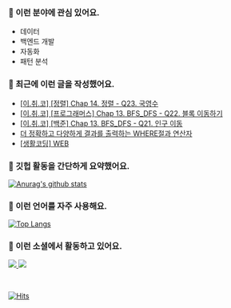 ### 📡 이런 분야에 관심 있어요.

- 데이터
- 백엔드 개발
- 자동화
- 패턴 분석

### 📝 최근에 이런 글을 작성했어요.

<!-- BLOG-POST-LIST:START -->
- [[이.취.코] [정렬] Chap 14. 정렬 - Q23. 국영수](https://blex.me/@mildsalmon/%EC%9D%B4%EC%B7%A8%EC%BD%94-%EC%A0%95%EB%A0%AC-chap-14-%EC%A0%95%EB%A0%AC-q23-%EA%B5%AD%EC%98%81%EC%88%98)
- [[이.취.코] [프로그래머스] Chap 13. BFS_DFS - Q22. 블록 이동하기](https://blex.me/@mildsalmon/%EC%9D%B4%EC%B7%A8%EC%BD%94-%ED%94%84%EB%A1%9C%EA%B7%B8%EB%9E%98%EB%A8%B8%EC%8A%A4-chap-13-bfs_dfs-q22-%EB%B8%94%EB%A1%9D-%EC%9D%B4%EB%8F%99%ED%95%98%EA%B8%B0)
- [[이.취.코] [백준] Chap 13. BFS_DFS - Q21. 인구 이동](https://blex.me/@mildsalmon/%EC%9D%B4%EC%B7%A8%EC%BD%94-%EB%B0%B1%EC%A4%80-chap-13-bfs_dfs-q21-%EC%9D%B8%EA%B5%AC-%EC%9D%B4%EB%8F%99)
- [더 정확하고 다양하게 결과를 출력하는 WHERE절과 연산자](https://blex.me/@mildsalmon/%EB%8D%94-%EC%A0%95%ED%99%95%ED%95%98%EA%B3%A0-%EB%8B%A4%EC%96%91%ED%95%98%EA%B2%8C-%EA%B2%B0%EA%B3%BC%EB%A5%BC-%EC%B6%9C%EB%A0%A5%ED%95%98%EB%8A%94-where%EC%A0%88%EA%B3%BC-%EC%97%B0%EC%82%B0%EC%9E%90)
- [[생활코딩] WEB](https://blex.me/@mildsalmon/%EC%83%9D%ED%99%9C%EC%BD%94%EB%94%A9-web)
<!-- BLOG-POST-LIST:END -->

### 📑 깃헙 활동을 간단하게 요약했어요.

[![Anurag's github stats](https://github-readme-stats.vercel.app/api?username=mildsalmon&count_private=false&show_icons=true)](https://github.com/mildsalmon)

### 🥇 이런 언어를 자주 사용해요.

[![Top Langs](https://github-readme-stats.vercel.app/api/top-langs/?username=mildsalmon&hide=html)](https://github.com/mildsalmon)

### 🔮 이런 소셜에서 활동하고 있어요.

<p>

<a href="https://blex.me/@mildsalmon">
    <img src="http://img.shields.io/badge/BLOG-black?style=flat-square&logo=bloglovin">
</a>

<a href="https://solved.ac/profile/mildsalmon">
    <img src="http://img.shields.io/badge/backjoon-blueviolet?logo=Experts Exchange">
</a>

<p>
<br>

[![Hits](https://hits.seeyoufarm.com/api/count/incr/badge.svg?url=https%3A%2F%2Fgithub.com%2Fmildsalmon)](https://hits.seeyoufarm.com)
